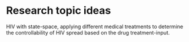 Research topic ideas
====================

HIV with state-space, applying different medical treatments to determine the
controllability of HIV spread based on the drug treatment-input. 


